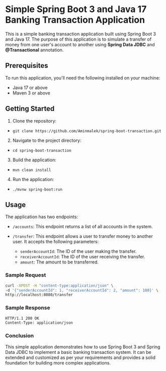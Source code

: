 # Simple Spring Boot 3 and Java 17 Banking Transaction Application

This is a simple banking transaction application built using Spring Boot 3 and Java 17. The purpose of this application is to simulate a transfer of money from one user's account to another using **Spring Data JDBC** and  **@Transactional** annotation.

## Prerequisites

To run this application, you'll need the following installed on your machine:

- Java 17 or above
- Maven 3 or above

## Getting Started

1. Clone the repository:

- ``` git clone https://github.com/Aminmalek/spring-boot-transaction.git ```


2. Navigate to the project directory:

 - ``` cd spring-boot-transaction ```

3. Build the application:

- ``` mvn clean install ```


4. Run the application:

- ``` ./mvnw spring-boot:run ```


## Usage

The application has two endpoints:

- `/accounts`: This endpoint returns a list of all accounts in the system.

- `/transfer`: This endpoint allows a user to transfer money to another user. It accepts the following parameters:

  - `senderAccountId`: The ID of the user making the transfer.
  - `receiverAccountId`: The ID of the user receiving the transfer.
  - `amount`: The amount to be transferred.

### Sample Request

```bash
curl -XPOST -H "content-type:application/json" \
-d '{"senderAccountId": 1, "receiverAccountId": 2, "amount": 100}' \
http://localhost:8080/transfer 
```

### Sample Response
```bash
HTTP/1.1 200 OK
Content-Type: application/json 
```

### Conclusion
This simple application demonstrates how to use Spring Boot 3 and Spring Data JDBC to implement a basic banking transaction system. It can be extended and customized as per your requirements and provides a solid foundation for building more complex applications.
